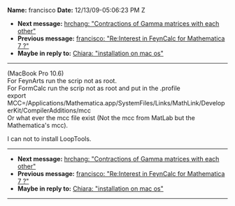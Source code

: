 **Name:** francisco
**Date:** 12/13/09-05:06:23 PM Z

  - **Next message:** [hrchang: "Contractions of Gamma matrices with
    each other"](0574.html)
  - **Previous message:** [francisco: "Re:Interest in FeynCalc for
    Mathematica 7 ?"](0572.html)
  - **Maybe in reply to:** [Chiara: "installation on mac os"](0549.html)

-----

(MacBook Pro 10.6)  
For FeynArts run the scrip not as root.  
For FormCalc run the scrip not as root and put in the .profile  
export
MCC=/Applications/Mathematica.app/SystemFiles/Links/MathLink/DeveloperKit/CompilerAdditions/mcc  
Or what ever the mcc file exist (Not the mcc from MatLab but the
Mathematica's mcc).  

I can not to install LoopTools.  

-----

  - **Next message:** [hrchang: "Contractions of Gamma matrices with
    each other"](0574.html)
  - **Previous message:** [francisco: "Re:Interest in FeynCalc for
    Mathematica 7 ?"](0572.html)
  - **Maybe in reply to:** [Chiara: "installation on mac os"](0549.html)

-----

